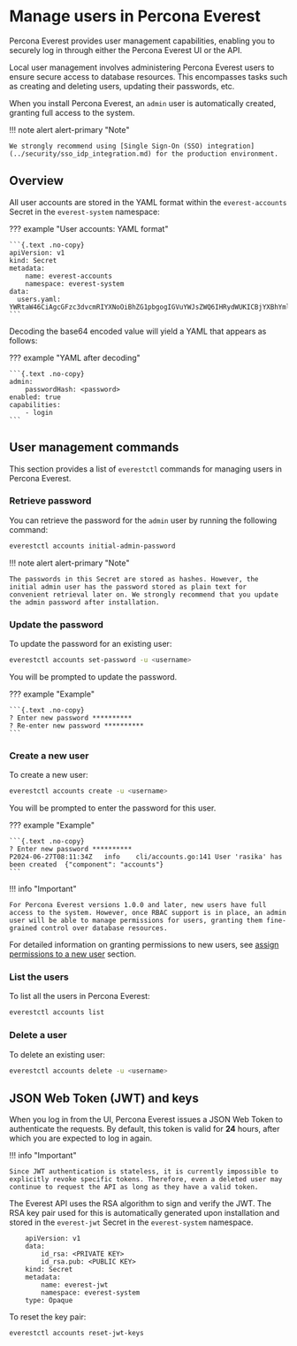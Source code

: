 # Manage users in Percona Everest

Percona Everest provides user management capabilities, enabling you to securely log in through either the Percona Everest UI or the API.

Local user management involves administering Percona Everest users to ensure secure access to database resources. This encompasses tasks such as creating and deleting users, updating their passwords, etc.

When you install Percona Everest, an `admin` user is automatically created, granting full access to the system.

!!! note alert alert-primary "Note"

    We strongly recommend using [Single Sign-On (SSO) integration](../security/sso_idp_integration.md) for the production environment.


## Overview

All user accounts are stored in the YAML format within the `everest-accounts` Secret in the `everest-system` namespace:

??? example "User accounts: YAML format"
        
    ```{.text .no-copy}
    apiVersion: v1
    kind: Secret
    metadata:
        name: everest-accounts
        namespace: everest-system
    data:                    
      users.yaml: YWRtaW46CiAgcGFzc3dvcmRIYXNoOiBhZG1pbgogIGVuYWJsZWQ6IHRydWUKICBjYXBhYmlsaXRpZXM6CiAgICAtIGxvZ2lu
    ```

Decoding the base64 encoded value will yield a YAML that appears as follows:


??? example "YAML after decoding"

    ```{.text .no-copy}
    admin:
        passwordHash: <password>
    enabled: true
    capabilities:
        - login
    ```

## User management commands

This section provides a list of `everestctl` commands for managing users in Percona Everest.

### Retrieve password

You can retrieve the password for the `admin` user by running the following command:

```sh
everestctl accounts initial-admin-password
```

!!! note alert alert-primary "Note"

    The passwords in this Secret are stored as hashes. However, the initial admin user has the password stored as plain text for convenient retrieval later on. We strongly recommend that you update the admin password after installation.



### Update the password

To update the password for an existing user:

```sh
everestctl accounts set-password -u <username>
```

You will be prompted to update the password.


??? example "Example"

    ```{.text .no-copy}
    ? Enter new password **********
    ? Re-enter new password **********
    ```

### Create a new user

To create a new user:

```sh
everestctl accounts create -u <username>
```
You will be prompted to enter the password for this user.


??? example "Example"

    ```{.text .no-copy}
    ? Enter new password **********
    P2024-06-27T08:11:34Z	info	cli/accounts.go:141	User 'rasika' has been created	{"component": "accounts"}
    ```

!!! info "Important"

    For Percona Everest versions 1.0.0 and later, new users have full access to the system. However, once RBAC support is in place, an admin user will be able to manage permissions for users, granting them fine-grained control over database resources.

For detailed information on granting permissions to new users, see [assign permissions to a new user](rbac.md#assign-users-to-a-group-and-grant-them-permissions) section.

### List the users

To list all the users in Percona Everest:

```sh
everestctl accounts list
```

### Delete a user

To delete an existing user:

```sh
everestctl accounts delete -u <username>
```


## JSON Web Token (JWT) and keys

When you log in from the UI, Percona Everest issues a JSON Web Token to authenticate the requests. By default, this token is valid for **24** hours, after which you are expected to log in again.


!!! info "Important"

    Since JWT authentication is stateless, it is currently impossible to explicitly revoke specific tokens. Therefore, even a deleted user may continue to request the API as long as they have a valid token.


The Everest API uses the RSA algorithm to sign and verify the JWT. The RSA key pair used for this is automatically generated upon installation and stored in the `everest-jwt` Secret in the `everest-system` namespace.

        apiVersion: v1
        data:
            id_rsa: <PRIVATE KEY>
            id_rsa.pub: <PUBLIC KEY>
        kind: Secret
        metadata:
            name: everest-jwt
            namespace: everest-system
        type: Opaque


To reset the key pair:
    
    everestctl accounts reset-jwt-keys
    







